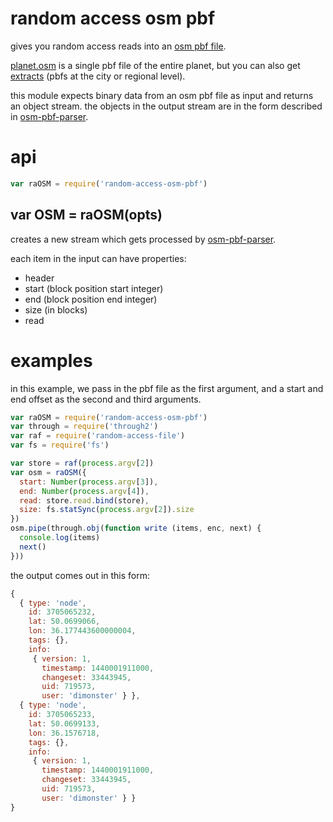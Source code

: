 # random access osm pbf

gives you random access reads into an [osm pbf
file](https://wiki.openstreetmap.org/wiki/PBF_Format).

[planet.osm](https://wiki.openstreetmap.org/wiki/Planet.osm) is a single pbf file of the entire planet, but you can also get
[extracts](https://www.interline.io/osm/extracts/) (pbfs at the city or regional
level).

this module expects binary data from an osm pbf file as input and
returns an object stream. the objects in the output stream are in the form described in [osm-pbf-parser](https://www.npmjs.com/package/osm-pbf-parser).


# api

``` js
var raOSM = require('random-access-osm-pbf')
```

## var OSM = raOSM(opts)

creates a new stream which gets processed by [osm-pbf-parser](https://www.npmjs.com/package/osm-pbf-parser).

each item in the input can have properties:

* header
* start (block position start integer)
* end (block position end integer)
* size (in blocks)
* read 


# examples

in this example, we pass in the pbf file as the first argument, and a start and
end offset as the second and third arguments.


``` js
var raOSM = require('random-access-osm-pbf')
var through = require('through2')
var raf = require('random-access-file')
var fs = require('fs')

var store = raf(process.argv[2])
var osm = raOSM({
  start: Number(process.argv[3]),
  end: Number(process.argv[4]),
  read: store.read.bind(store),
  size: fs.statSync(process.argv[2]).size
})
osm.pipe(through.obj(function write (items, enc, next) {
  console.log(items)
  next()
}))
```

the output comes out in this form:

``` js
{
  { type: 'node',
    id: 3705065232,
    lat: 50.0699066,
    lon: 36.177443600000004,
    tags: {},
    info:
     { version: 1,
       timestamp: 1440001911000,
       changeset: 33443945,
       uid: 719573,
       user: 'dimonster' } },
  { type: 'node',
    id: 3705065233,
    lat: 50.0699133,
    lon: 36.1576718,
    tags: {},
    info:
     { version: 1,
       timestamp: 1440001911000,
       changeset: 33443945,
       uid: 719573,
       user: 'dimonster' } }
}
```
